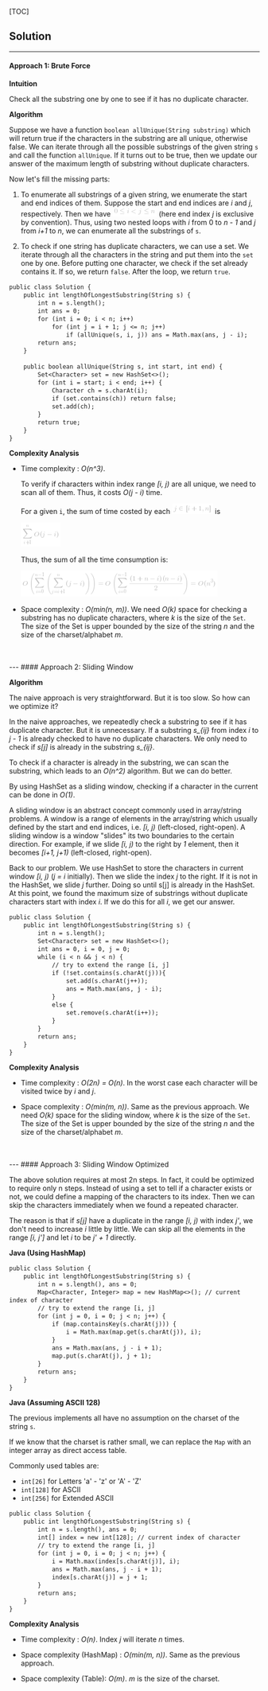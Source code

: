 [TOC]

## Solution
---
#### Approach 1: Brute Force

**Intuition**

Check all the substring one by one to see if it has no duplicate character.

**Algorithm**

Suppose we have a function `boolean allUnique(String substring)` which will return true if the characters in the substring are all unique, otherwise false. We can iterate through all the possible substrings of the given string `s` and call the function `allUnique`. If it turns out to be true, then we update our answer of the maximum length of substring without duplicate characters.

Now let's fill the missing parts:

1. To enumerate all substrings of a given string, we enumerate the start and end indices of them. Suppose the start and end indices are *i* and *j*, respectively. Then we have ![0\leqi\ltj\leqn ](./p__0_leq_i_lt_j_leq_n_.png)  (here end index *j* is exclusive by convention). Thus, using two nested loops with *i* from 0 to *n - 1* and *j* from *i+1* to *n*, we can enumerate all the substrings of `s`.

2. To check if one string has duplicate characters, we can use a set. We iterate through all the characters in the string and put them into the `set` one by one. Before putting one character, we check if the set already contains it. If so, we return `false`. After the loop, we return `true`.

```
public class Solution {
    public int lengthOfLongestSubstring(String s) {
        int n = s.length();
        int ans = 0;
        for (int i = 0; i < n; i++)
            for (int j = i + 1; j <= n; j++)
                if (allUnique(s, i, j)) ans = Math.max(ans, j - i);
        return ans;
    }

    public boolean allUnique(String s, int start, int end) {
        Set<Character> set = new HashSet<>();
        for (int i = start; i < end; i++) {
            Character ch = s.charAt(i);
            if (set.contains(ch)) return false;
            set.add(ch);
        }
        return true;
    }
}
```

**Complexity Analysis**

* Time complexity : *O(n^3)*.

    To verify if characters within index range *[i, j)* are all unique, we need to scan all of them. Thus, it costs *O(j - i)* time.

    For a given `i`, the sum of time costed by each ![j\in\[i+1,n\] ](./p__j_in__i+1,_n__.png)  is

    ![\sum_{i+1}^{n}O(j-i) ](./p_______sum_{i+1}^{n}O_j_-_i_______.png) 

    Thus, the sum of all the time consumption is:

    ![O\left(\sum_{i=0}^{n-1}\left(\sum_{j=i+1}^{n}(j-i)\right)\right)=O\left(\sum_{i=0}^{n-1}\frac{(1+n-i)(n-i)}{2}\right)=O(n^3) ](./p_______Oleft_sum_{i_=_0}^{n_-_1}left_sum_{j_=_i_+_1}^{n}_j_-_i_right_right__=_____Oleft_sum_{i_=_0}^{n_-_1}frac{_1_+_n_-_i__n_-_i_}{2}right__=_____O_n^3_______.png) 

* Space complexity : *O(min(n, m))*. We need *O(k)* space for checking a substring has no duplicate characters, where *k* is the size of the `Set`. The size of the Set is upper bounded by the size of the string *n* and the size of the charset/alphabet *m*.
<br />
<br />
---
#### Approach 2: Sliding Window

**Algorithm**

The naive approach is very straightforward. But it is too slow. So how can we optimize it?

In the naive approaches, we repeatedly check a substring to see if it has duplicate character. But it is unnecessary. If a substring *s_{ij}* from index *i* to *j - 1* is already checked to have no duplicate characters. We only need to check if *s[j]* is already in the substring *s_{ij}*.

To check if a character is already in the substring, we can scan the substring, which leads to an *O(n^2)* algorithm. But we can do better.

By using HashSet as a sliding window, checking if a character in the current can be done in *O(1)*.

A sliding window is an abstract concept commonly used in array/string problems. A window is a range of elements in the array/string which usually defined by the start and end indices, i.e. *[i, j)* (left-closed, right-open). A sliding window is a window "slides" its two boundaries to the certain direction. For example, if we slide *[i, j)* to the right by *1* element, then it becomes *[i+1, j+1)* (left-closed, right-open).

Back to our problem. We use HashSet to store the characters in current window *[i, j)* (*j = i* initially). Then we slide the index *j* to the right. If it is not in the HashSet, we slide *j* further. Doing so until s[j] is already in the HashSet. At this point, we found the maximum size of substrings without duplicate characters start with index *i*. If we do this for all *i*, we get our answer.

```
public class Solution {
    public int lengthOfLongestSubstring(String s) {
        int n = s.length();
        Set<Character> set = new HashSet<>();
        int ans = 0, i = 0, j = 0;
        while (i < n && j < n) {
            // try to extend the range [i, j]
            if (!set.contains(s.charAt(j))){
                set.add(s.charAt(j++));
                ans = Math.max(ans, j - i);
            }
            else {
                set.remove(s.charAt(i++));
            }
        }
        return ans;
    }
}
```

**Complexity Analysis**

* Time complexity : *O(2n) = O(n)*. In the worst case each character will be visited twice by *i* and *j*.

* Space complexity : *O(min(m, n))*. Same as the previous approach. We need *O(k)* space for the sliding window, where *k* is the size of the `Set`. The size of the Set is upper bounded by the size of the string *n* and the size of the charset/alphabet *m*.
<br />
<br />
---
#### Approach 3: Sliding Window Optimized

The above solution requires at most 2n steps. In fact, it could be optimized to require only n steps. Instead of using a set to tell if a character exists or not, we could define a mapping of the characters to its index. Then we can skip the characters immediately when we found a repeated character.

The reason is that if *s[j]* have a duplicate in the range *[i, j)* with index *j'*, we don't need to increase *i* little by little. We can skip all the elements in the range *[i, j']* and let *i* to be *j' + 1* directly.

**Java (Using HashMap)**

```
public class Solution {
    public int lengthOfLongestSubstring(String s) {
        int n = s.length(), ans = 0;
        Map<Character, Integer> map = new HashMap<>(); // current index of character
        // try to extend the range [i, j]
        for (int j = 0, i = 0; j < n; j++) {
            if (map.containsKey(s.charAt(j))) {
                i = Math.max(map.get(s.charAt(j)), i);
            }
            ans = Math.max(ans, j - i + 1);
            map.put(s.charAt(j), j + 1);
        }
        return ans;
    }
}
```

**Java (Assuming ASCII 128)**

The previous implements all have no assumption on the charset of the string `s`.

If we know that the charset is rather small, we can replace the `Map` with an integer array as direct access table.

Commonly used tables are:

* `int[26]` for Letters 'a' - 'z' or 'A' - 'Z'
* `int[128]` for ASCII
* `int[256]` for Extended ASCII

```
public class Solution {
    public int lengthOfLongestSubstring(String s) {
        int n = s.length(), ans = 0;
        int[] index = new int[128]; // current index of character
        // try to extend the range [i, j]
        for (int j = 0, i = 0; j < n; j++) {
            i = Math.max(index[s.charAt(j)], i);
            ans = Math.max(ans, j - i + 1);
            index[s.charAt(j)] = j + 1;
        }
        return ans;
    }
}
```

**Complexity Analysis**

* Time complexity : *O(n)*. Index *j* will iterate *n* times.

* Space complexity (HashMap) : *O(min(m, n))*. Same as the previous approach.

* Space complexity (Table): *O(m)*. *m* is the size of the charset.